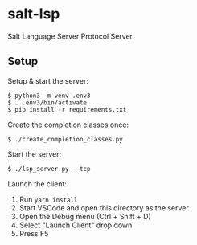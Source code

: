 # salt-lsp

Salt Language Server Protocol Server


## Setup

Setup & start the server:

```ShellSession
$ python3 -m venv .env3
$ . .env3/bin/activate
$ pip install -r requirements.txt
```

Create the completion classes once:

```ShellSession
$ ./create_completion_classes.py
```

Start the server:

```ShellSession
$ ./lsp_server.py --tcp
```

Launch the client:

1. Run `yarn install`
2. Start VSCode and open this directory as the server
3. Open the Debug menu (Ctrl + Shift + D)
4. Select "Launch Client" drop down
5. Press F5
